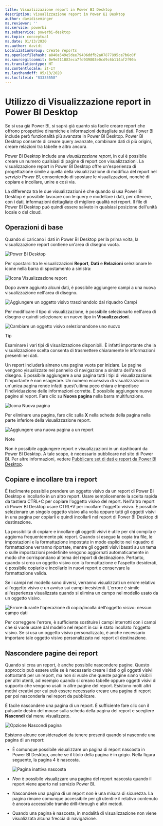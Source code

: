 ```yaml
---
title: Visualizzazione report in Power BI Desktop
description: Visualizzazione report in Power BI Desktop
author: davidiseminger
ms.reviewer: ''
ms.service: powerbi
ms.subservice: powerbi-desktop
ms.topic: conceptual
ms.date: 01/13/2020
ms.author: davidi
LocalizationGroup: Create reports
ms.openlocfilehash: a840a549e5dee79406ddfb2a07877895ce7b6c0f
ms.sourcegitcommit: 0e9e211082eca7fd939803e0cd9c6b114af2f90a
ms.translationtype: HT
ms.contentlocale: it-IT
ms.lasthandoff: 05/13/2020
ms.locfileid: "83335558"
---
```

# <a name="work-with-report-view-in-power-bi-desktop"></a>Utilizzo di Visualizzazione report in Power BI Desktop

Se si usa già Power BI, si saprà già quanto sia facile creare report che offrono prospettive dinamiche e informazioni dettagliate sui dati. Power BI include però funzionalità più avanzate in Power BI Desktop. Power BI Desktop consente di creare query avanzate, combinare dati di più origini, creare relazioni tra tabelle e altro ancora.

Power BI Desktop include una *visualizzazione report*, in cui è possibile creare un numero qualsiasi di pagine di report con visualizzazioni. La visualizzazione report in Power BI Desktop offre un'esperienza di progettazione simile a quella della visualizzazione di modifica del report nel *servizio Power BI*, consentendo di spostare le visualizzazioni, nonché di copiare e incollare, unire e così via.

La differenza tra le due visualizzazioni è che quando si usa Power BI Desktop è possibile lavorare con le query e modellare i dati, per ottenere, con i dati, informazioni dettagliate di migliore qualità nei report. Il file di Power BI Desktop può quindi essere salvato in qualsiasi posizione dell'unità locale o del cloud.

## <a name="lets-take-a-look"></a>Operazioni di base

Quando si caricano i dati in Power BI Desktop per la prima volta, la visualizzazione report contiene un'area di disegno vuota.

![Power BI Desktop](media/desktop-report-view/pbi_reportviewinpbidesigner_reportview.png)

Per spostarsi tra le visualizzazioni **Report**, **Dati** e **Relazioni** selezionare le icone nella barra di spostamento a sinistra:

![Icona Visualizzazione report](media/desktop-report-view/pbi_reportviewinpbidesigner_changeview.png)

Dopo avere aggiunto alcuni dati, è possibile aggiungere campi a una nuova visualizzazione nell'area di disegno.

![Aggiungere un oggetto visivo trascinandolo dal riquadro Campi](media/desktop-report-view/pbid_reportview_addvis.gif)

Per modificare il tipo di visualizzazione, è possibile selezionarlo nell'area di disegno e quindi selezionare un nuovo tipo in **Visualizzazioni**.

![Cambiare un oggetto visivo selezionandone uno nuovo](media/desktop-report-view/pbid_reportview_changevis.gif)

> [!TIP]
> Esaminare i vari tipi di visualizzazione disponibili. È infatti importante che la visualizzazione scelta consenta di trasmettere chiaramente le informazioni presenti nei dati.

Un report includerà almeno una pagina vuota per iniziare. Le pagine vengono visualizzate nel pannello di navigazione a sinistra dell'area di disegno. È possibile aggiungere a una pagina tutti i tipi di visualizzazione: l'importante è non esagerare. Un numero eccessivo di visualizzazioni in un'unica pagina rende infatti quest'ultima poco chiara e impedisce l'individuazione delle informazioni corrette. È possibile aggiungere nuove pagine al report. Fare clic su **Nuova pagina** nella barra multifunzione.

![Icona Nuova pagina](media/desktop-report-view/pbidesignerreportviewnewpage.png)

Per eliminare una pagina, fare clic sulla **X** nella scheda della pagina nella parte inferiore della visualizzazione report.

![Aggiungere una nuova pagina a un report](media/desktop-report-view/pbi_reportviewinpbidesigner_deletepage.png)

> [!NOTE]
> Non è possibile aggiungere report e visualizzazioni in un dashboard da Power BI Desktop. A tale scopo, è necessario pubblicare nel sito di Power BI. Per altre informazioni, vedere [Pubblicare set di dati e report da Power BI Desktop](desktop-upload-desktop-files.md).

## <a name="copy-and-paste-between-reports"></a>Copiare e incollare tra i report

È facilmente possibile prendere un oggetto visivo da un report di Power BI Desktop e incollarlo in un altro report. Usare semplicemente la scelta rapida da tastiera CTRL+C per copiare l'oggetto visivo del report. Nell'altro report di Power BI Desktop usare CTRL+V per incollare l'oggetto visivo. È possibile selezionare un singolo oggetto visivo alla volta oppure tutti gli oggetti visivi in una pagina per copiarli e quindi incollarli nel report di Power BI Desktop di destinazione.

La possibilità di copiare e incollare gli oggetti visivi è utile per chi compila e aggiorna frequentemente più report. Quando si esegue la copia tra file, le impostazioni e la formattazione impostate in modo esplicito nel riquadro di formattazione verranno riportate, mentre gli oggetti visivi basati su un tema o sulle impostazioni predefinite vengono aggiornati automaticamente in modo che corrispondano al tema del report di destinazione. Pertanto, quando si crea un oggetto visivo con la formattazione e l'aspetto desiderati, è possibile copiarlo e incollarlo in nuovi report e conservare la formattazione valida.

Se i campi nel modello sono diversi, verranno visualizzati un errore relativo all'oggetto visivo e un avviso sui campi inesistenti. L'errore è simile all'esperienza visualizzata quando si elimina un campo nel modello usato da un oggetto visivo.

![Errore durante l'operazione di copia/incolla dell'oggetto visivo: nessun campo dati](media/desktop-report-view/report-view_07.png)

Per correggere l'errore, è sufficiente sostituire i campi interrotti con i campi che si vuole usare dal modello nel report in cui è stato incollato l'oggetto visivo. Se si usa un oggetto visivo personalizzato, è anche necessario importare tale oggetto visivo personalizzato nel report di destinazione.

## <a name="hide-report-pages"></a>Nascondere pagine dei report

Quando si crea un report, è anche possibile nascondere pagine. Questo approccio può essere utile se è necessario creare i dati o gli oggetti visivi sottostanti per un report, ma non si vuole che queste pagine siano visibili per altri utenti, ad esempio quando si creano tabelle oppure oggetti visivi di supporto che vengono usati in altre pagine del report. Esistono molti altri motivi creativi per cui può essere necessario creare una pagina di report per poi nasconderla nel report da pubblicare.

È facile nascondere una pagina di un report. È sufficiente fare clic con il pulsante destro del mouse sulla scheda della pagina del report e scegliere **Nascondi** dal menu visualizzato.

![Opzione Nascondi pagina](media/desktop-report-view/report-view_05.png)

Esistono alcune considerazioni da tenere presenti quando si nasconde una pagina di un report:

* È comunque possibile visualizzare un pagina di report nascosta in Power BI Desktop, anche se il titolo della pagina è in grigio. Nella figura seguente, la pagina 4 è nascosta.

    ![Pagina inattiva nascosta](media/desktop-report-view/report-view_06.png)

* *Non* è possibile visualizzare una pagina del report nascosta quando il report viene aperto nel servizio Power BI.

* Nascondere una pagina di un report *non* è una misura di sicurezza. La pagina rimane comunque accessibile per gli utenti e il relativo contenuto è ancora accessibile tramite drill-through e altri metodi.

* Quando una pagina è nascosta, in modalità di visualizzazione non viene visualizzata alcuna freccia di navigazione.
